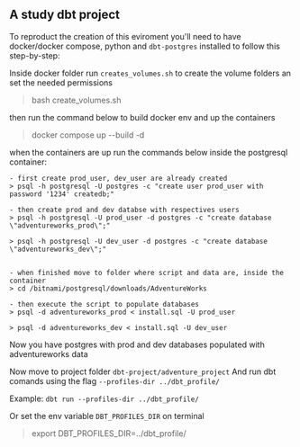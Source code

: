 ## A study dbt project

To reproduct the creation of this eviroment you'll need to have docker/docker compose, python and `dbt-postgres` installed to follow this step-by-step:

Inside docker folder run `creates_volumes.sh` to create the volume folders an set the needed permissions
> bash create_volumes.sh

then run the command below to build docker env and up the containers
> docker compose up --build -d

when the containers are up run the commands below inside the postgresql container:

    - first create prod_user, dev_user are already created
    > psql -h postgresql -U postgres -c "create user prod_user with password '1234' createdb;"

    - then create prod and dev databse with respectives users
    > psql -h postgresql -U prod_user -d postgres -c "create database \"adventureworks_prod\";"

    > psql -h postgresql -U dev_user -d postgres -c "create database \"adventureworks_dev\";"


    - when finished move to folder where script and data are, inside the container
    > cd /bitnami/postgresql/downloads/AdventureWorks

    - then execute the script to populate databases
    > psql -d adventureworks_prod < install.sql -U prod_user

    > psql -d adventureworks_dev < install.sql -U dev_user

Now you have postgres with prod and dev databases populated with adventureworks data

Now move to project folder `dbt-project/adventure_project`
And run dbt comands using the flag `--profiles-dir ../dbt_profile/`

Example: `dbt run --profiles-dir ../dbt_profile/`

Or set the env variable `DBT_PROFILES_DIR` on terminal
> export DBT_PROFILES_DIR=../dbt_profile/

